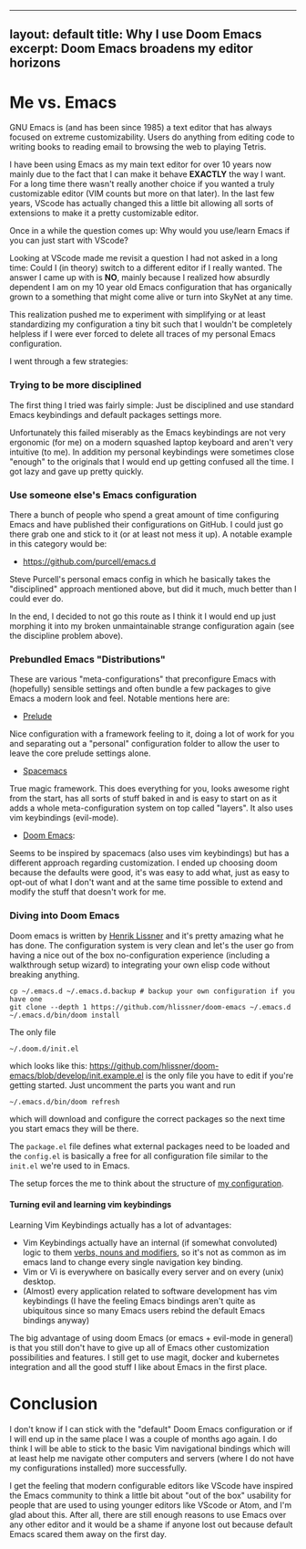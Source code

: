 
---
layout: default
title: Why I use Doom Emacs
excerpt: Doom Emacs broadens my editor horizons
---

# Me vs. Emacs

GNU Emacs is (and has been since 1985) a text editor that has always focused on
extreme customizability. Users do anything from editing code to writing books
to reading email to browsing the web to playing Tetris.

I have been using Emacs as my main text editor for over 10 years now mainly
due to the fact that I can make it behave **EXACTLY** the way I want.
For a long time there wasn't really another choice if you wanted a truly
customizable editor (VIM counts but more on that later). In the last few years,
VScode has actually changed this a little bit allowing all sorts of extensions
to make it a pretty customizable editor.

Once in a while the question comes up: Why would you use/learn Emacs if you can just
start with VScode?

Looking at VScode made me revisit a question I had not asked in a long time:
Could I (in theory) switch to a different editor if I really wanted.
The answer I came up with is **NO**, mainly because I realized how absurdly dependent I am on my 10 year old Emacs
configuration that has organically grown to a something that might come alive or
turn into SkyNet at any time.

This realization pushed me to experiment with simplifying or at least
standardizing my configuration a tiny bit such that I wouldn't be completely
helpless if I were ever forced to delete all
traces of my personal Emacs configuration.

I went through a few strategies:

### Trying to be more disciplined

The first thing I tried was fairly simple: Just be disciplined and use standard
Emacs keybindings and default packages settings more.

Unfortunately this failed miserably as the Emacs keybindings are not very
ergonomic (for me) on a modern squashed laptop keyboard and aren't very intuitive (to me).
In addition my personal keybindings were sometimes close "enough" to the originals that I would end up getting confused all the time.
I got lazy and gave up pretty quickly.

### Use someone else's Emacs configuration

There a bunch of people who spend a great amount of time configuring Emacs and
have published their configurations on GitHub. I could just go there grab one
and stick to it (or at least not mess it up).
A notable example in this category would be:

- https://github.com/purcell/emacs.d

Steve Purcell's personal emacs config in which he basically takes the "disciplined" approach mentioned above, but did it much, much better than I could ever do.

In the end, I decided to not go this route as I think it I would end up just morphing it into my broken unmaintainable strange configuration again (see the discipline problem above).

### Prebundled Emacs "Distributions"

These are various "meta-configurations" that preconfigure Emacs with (hopefully)
sensible settings and often bundle a few packages to give Emacs a modern look
and feel. Notable mentions here are:

- [Prelude](https://github.com/bbatsov/prelude)

Nice configuration with a framework
feeling to it, doing a lot of work for you and separating out a "personal"
configuration folder to allow the user to leave the core prelude settings
alone.

- [Spacemacs](https://www.spacemacs.org/)

True magic framework. This does everything for
you, looks awesome right from the start, has all sorts of stuff baked in and
is easy to start on as it adds a whole meta-configuration system on top called
"layers". It also uses vim keybindings (evil-mode).

- [Doom Emacs](https://github.com/hlissner/doom-emacs):

Seems to be inspired by spacemacs (also uses vim keybindings) but has a different approach regarding
customization. I ended up choosing doom because the defaults were good, it's
was easy to add what, just as easy to opt-out of what I don't want and at the
same time possible to extend and modify the stuff that doesn't work for me.

### Diving into Doom Emacs

Doom emacs is written by [Henrik Lissner](https://github.com/hlissner) and it's pretty amazing what he has done.
The configuration system is very clean and let's the user go from having a nice out of the box no-configuration experience (including a walkthrough setup wizard) to integrating your own elisp code without breaking anything.

```
cp ~/.emacs.d ~/.emacs.d.backup # backup your own configuration if you have one
git clone --depth 1 https://github.com/hlissner/doom-emacs ~/.emacs.d
~/.emacs.d/bin/doom install
```

The only file

```
~/.doom.d/init.el
```

which looks like this:
https://github.com/hlissner/doom-emacs/blob/develop/init.example.el is the only file you have to edit if you're getting started. Just uncomment the
parts you want and run

```sh
~/.emacs.d/bin/doom refresh
```

which will download and configure the correct packages so the next time you
start emacs they will be there.

The `package.el` file defines what external packages need to be loaded and the
`config.el` is basically a free for all configuration file similar to the
`init.el` we're used to in Emacs.

The setup forces the me to think about the structure of [my configuration](https://github.com/daviskirk/doom.d).

#### Turning evil and learning vim keybindings

Learning Vim Keybindings actually has a lot of advantages:

- Vim Keybindings actually have an internal (if somewhat convoluted) logic to
  them [verbs, nouns and
  modifiers](https://yanpritzker.com/learn-to-speak-vim-verbs-nouns-and-modifiers-d7bfed1f6b2d),
  so it's not as common as im emacs land to change every single navigation key
  binding.
- Vim or Vi is everywhere on basically every server and on every (unix) desktop.
- (Almost) every application related to software development has vim keybindings
  (I have the feeling Emacs bindings aren't quite as ubiquitous since so many
  Emacs users rebind the default Emacs bindings anyway)

The big advantage of using doom Emacs (or emacs + evil-mode in general) is that you still don't have to give up all of Emacs other customization possibilities and features.
I still get to use magit, docker and kubernetes integration and all the good stuff I like about Emacs in the first place.

# Conclusion

I don't know if I can stick with the "default" Doom Emacs configuration or if I will end up in the same place I was a couple of months ago again.
I do think I will be able to stick to the basic Vim navigational bindings which will at least help me navigate other computers and servers (where I do not have my configurations installed) more successfully.

I get the feeling that modern configurable editors like VScode have inspired the Emacs community to think a little bit about "out of the box" usability for people that are used to using younger editors like VScode or Atom, and I'm glad about this.
After all, there are still enough reasons to use Emacs over any other editor and it would be a shame if anyone lost out because default Emacs scared them away on the first day.
